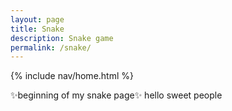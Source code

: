 ```yaml
---
layout: page
title: Snake
description: Snake game
permalink: /snake/
---
```


{% include nav/home.html %}

✨beginning of my snake page✨
 hello sweet people